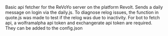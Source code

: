 Basic api fetcher for the ReVoYo server on the platform Revolt.
Sends a daily message on login via the daily.js.
To diagnose relog issues, the function in quote.js was made to test if the relog was due to inactivity.
For bot to fetch api, a wolframalpha api token and exchangerate api token are required. They can be added to the config.json
